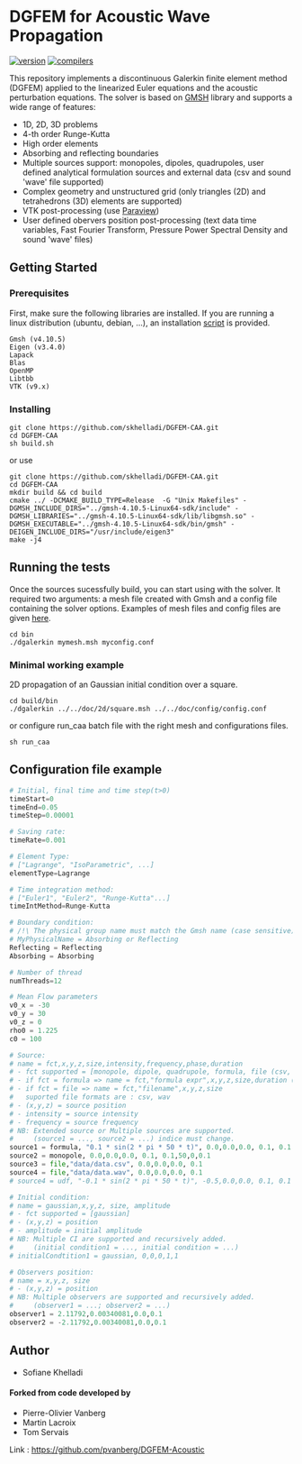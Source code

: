 # DGFEM for Acoustic Wave Propagation 

[![version](https://img.shields.io/badge/version-1.3.5-red)](https://github.com/skhelladi/DGFEM-CAA/releases/tag/v1.3.5) 
[![compilers](https://img.shields.io/badge/c++-17%20|%2020-27ae60.svg)](https://github.com/skhelladi/DGFEM-CAA/releases/tag/v1.3.5) 

This repository implements a discontinuous Galerkin finite element method (DGFEM) applied to the linearized Euler equations and the acoustic 
perturbation equations. 
The solver is based on [GMSH](http://gmsh.info/) library and supports a wide range of features:

- 1D, 2D, 3D problems
- 4-th order Runge-Kutta
- High order elements
- Absorbing and reflecting boundaries
- Multiple sources support: monopoles, dipoles, quadrupoles, user defined analytical formulation sources and external data (csv and sound 'wave' file supported) 
- Complex geometry and unstructured grid (only triangles (2D) and tetrahedrons (3D) elements are supported)
- VTK post-processing (use [Paraview](https://www.paraview.org/)) 
- User defined obervers position post-processing (text data time variables, Fast Fourier Transform, Pressure Power Spectral Density and sound 'wave' files)

<!-- | Auditorium     | Isosurfaces     | Bulk|
| ------------- |:-------------:| :-------------:| 
| <img src="https://gitlab.ensam.eu/khelladi/DGFEM-Acoustic/-/raw/b1026a1c6b9d312d02f6f70e776ed98e054ef00a/assets/auditorium_source2_2.png" width="400" height="200" />    | <img src="https://gitlab.ensam.eu/khelladi/DGFEM-Acoustic/-/raw/b1026a1c6b9d312d02f6f70e776ed98e054ef00a/assets/auditorium_source_iso1.png" width="400" height="200" />  | <img src="https://gitlab.ensam.eu/khelladi/DGFEM-Acoustic/-/raw/b1026a1c6b9d312d02f6f70e776ed98e054ef00a/assets/auditorium_source_bulk1.png" width="400" height="200" /> | -->


## Getting Started
 	
### Prerequisites

First, make sure the following libraries are installed. If you are running a linux distribution (ubuntu, debian, ...), an installation [script](https://github.com/skhelladi/DGFEM-CAA/blob/main/build.sh) is provided. 

```
Gmsh (v4.10.5)
Eigen (v3.4.0)
Lapack
Blas
OpenMP
Libtbb
VTK (v9.x)
```

### Installing
```
git clone https://github.com/skhelladi/DGFEM-CAA.git
cd DGFEM-CAA
sh build.sh
```
or use
```
git clone https://github.com/skhelladi/DGFEM-CAA.git
cd DGFEM-CAA
mkdir build && cd build
cmake ../ -DCMAKE_BUILD_TYPE=Release  -G "Unix Makefiles" -DGMSH_INCLUDE_DIRS="../gmsh-4.10.5-Linux64-sdk/include" -DGMSH_LIBRARIES="../gmsh-4.10.5-Linux64-sdk/lib/libgmsh.so" -DGMSH_EXECUTABLE="../gmsh-4.10.5-Linux64-sdk/bin/gmsh" -DEIGEN_INCLUDE_DIRS="/usr/include/eigen3"
make -j4
```

## Running the tests
Once the sources sucessfully build, you can start using with the solver. It required two arguments: a mesh file created with Gmsh and a config file containing the solver options. Examples of mesh files and config files are given [here](https://github.com/skhelladi/DGFEM-CAA/tree/development/doc).

```
cd bin
./dgalerkin mymesh.msh myconfig.conf
```

### Minimal working example

2D propagation of an Gaussian initial condition over a square.

```
cd build/bin
./dgalerkin ../../doc/2d/square.msh ../../doc/config/config.conf 
```

or configure run_caa batch file with the right mesh and configurations files.

```
sh run_caa 
```
## Configuration file example
<!-- python style text highlight -->
```python 
# Initial, final time and time step(t>0)
timeStart=0
timeEnd=0.05
timeStep=0.00001

# Saving rate:
timeRate=0.001

# Element Type:
# ["Lagrange", "IsoParametric", ...]
elementType=Lagrange

# Time integration method:
# ["Euler1", "Euler2", "Runge-Kutta"...]
timeIntMethod=Runge-Kutta

# Boundary condition:
# /!\ The physical group name must match the Gmsh name (case sensitive)
# MyPhysicalName = Absorbing or Reflecting
Reflecting = Reflecting
Absorbing = Absorbing

# Number of thread
numThreads=12

# Mean Flow parameters
v0_x = -30
v0_y = 30
v0_z = 0
rho0 = 1.225
c0 = 100

# Source:
# name = fct,x,y,z,size,intensity,frequency,phase,duration
# - fct supported = [monopole, dipole, quadrupole, formula, file (csv, wav)]
# - if fct = formula => name = fct,"formula expr",x,y,z,size,duration (ex: formulat = 0.1 * sin(2 * pi * 50 * t))
# - if fct = file => name = fct,"filename",x,y,z,size
#	suported file formats are : csv, wav
# - (x,y,z) = source position
# - intensity = source intensity
# - frequency = source frequency
# NB: Extended source or Multiple sources are supported.
#     (source1 = ..., source2 = ...) indice must change.
source1 = formula, "0.1 * sin(2 * pi * 50 * t)", 0.0,0.0,0.0, 0.1, 0.1
source2 = monopole, 0.0,0.0,0.0, 0.1, 0.1,50,0,0.1
source3 = file,"data/data.csv", 0.0,0.0,0.0, 0.1
source4 = file,"data/data.wav", 0.0,0.0,0.0, 0.1
# source4 = udf, "-0.1 * sin(2 * pi * 50 * t)", -0.5,0.0,0.0, 0.1, 0.1

# Initial condition:
# name = gaussian,x,y,z, size, amplitude
# - fct supported = [gaussian]
# - (x,y,z) = position
# - amplitude = initial amplitude
# NB: Multiple CI are supported and recursively added.
#     (initial condition1 = ..., initial condition = ...)
# initialCondtition1 = gaussian, 0,0,0,1,1

# Observers position:
# name = x,y,z, size
# - (x,y,z) = position
# NB: Multiple observers are supported and recursively added.
#     (observer1 = ...; observer2 = ...)
observer1 = 2.11792,0.00340081,0.0,0.1
observer2 = -2.11792,0.00340081,0.0,0.1


```

## Author
* Sofiane Khelladi

#### Forked from code developed by
* Pierre-Olivier Vanberg
* Martin Lacroix
* Tom Servais

Link : https://github.com/pvanberg/DGFEM-Acoustic

